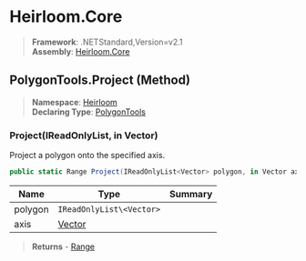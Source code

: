 # Heirloom.Core

> **Framework**: .NETStandard,Version=v2.1  
> **Assembly**: [Heirloom.Core][0]

## PolygonTools.Project (Method)

> **Namespace**: [Heirloom][0]  
> **Declaring Type**: [PolygonTools][1]

### Project(IReadOnlyList<Vector>, in Vector)

Project a polygon onto the specified axis.

```cs
public static Range Project(IReadOnlyList<Vector> polygon, in Vector axis)
```

| Name    | Type                     | Summary |
|---------|--------------------------|---------|
| polygon | `IReadOnlyList\<Vector>` |         |
| axis    | [Vector][2]              |         |

> **Returns** - [Range][3]

[0]: ../../../Heirloom.Core.md
[1]: ../PolygonTools.md
[2]: ../Vector.md
[3]: ../Range.md
